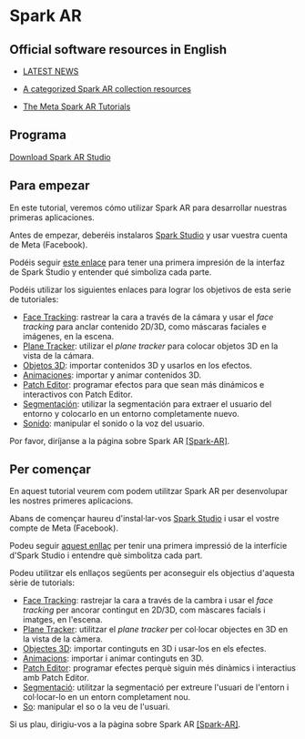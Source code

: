 # Spark AR

## Official software resources in English

- [LATEST NEWS](https://developers.facebook.com/blog/spark_ar_studio/)

- [A categorized Spark AR collection resources](https://github.com/Spark-AR-Community/awesome-spark-ar)

- [The Meta Spark AR Tutorials](https://sparkar.facebook.com/ar-studio/learn/tutorials)
 

## Programa

[Download Spark AR Studio](https://sparkar.facebook.com/ar-studio)

## Para empezar

En este tutorial, veremos cómo utilizar Spark AR para desarrollar nuestras primeras aplicaciones.

Antes de empezar, deberéis instalaros [Spark Studio](https://sparkar.facebook.com/ar-studio/) y usar vuestra cuenta de Meta (Facebook). 

Podéis seguir [este enlace](Spark-AR/Studio.md) para tener una primera impresión de la interfaz de Spark Studio y entender qué simboliza cada parte.

Podéis utilizar los siguientes enlaces para lograr los objetivos de esta serie de tutoriales:

- [Face Tracking](Spark-AR/Face-Tracking.md): rastrear la cara a través de la cámara y usar el _face tracking_ para anclar contenido 2D/3D, como máscaras faciales e imágenes, en la escena.
- [Plane Tracker](Spark-AR/Plane-Tracker.md): utilizar el _plane tracker_ para colocar objetos 3D en la vista de la cámara.
- [Objetos 3D](Spark-AR/Objetos-3D.md): importar contenidos 3D y usarlos en los efectos.
- [Animaciones](Spark-AR/Animaciones.md): importar y animar contenidos 3D.
- [Patch Editor](Spark-AR/Patch-Editor.md): programar efectos para que sean más dinámicos e interactivos con Patch Editor.
- [Segmentación](Spark-AR/Segmentación.md): utilizar la segmentación para extraer el usuario del entorno y colocarlo en un entorno completamente nuevo.
- [Sonido](Spark-AR/Sonido.md): manipular el sonido o la voz del usuario.


Por favor, diríjanse a la página sobre Spark AR
[[Spark-AR]](Spark-AR/README.md).




## Per començar

En aquest tutorial veurem com podem utilitzar Spark AR per desenvolupar les nostres primeres aplicacions.

Abans de començar haureu d'instal·lar-vos [Spark Studio](https://sparkar.facebook.com/ar-studio/) i usar el vostre compte de Meta (Facebook). 

Podeu seguir [aquest enllaç](Spark-AR/Studio.md) per tenir una primera impressió de la interfície d'Spark Studio i entendre què simbolitza cada part.

Podeu utilitzar els enllaços següents per aconseguir els objectius d'aquesta sèrie de tutorials:

- [Face Tracking](Spark-AR/Face-tracking.md): rastrejar la cara a través de la cambra i usar el _face tracking_ per ancorar contingut en 2D/3D, com màscares facials i imatges, en l'escena.
- [Plane Tracker](Spark-AR/Plane-tracker.md): utilitzar el _plane tracker_ per col·locar objectes en 3D en la vista de la càmera.
- [Objectes 3D](Spark-AR/Objetos-3d.md): importar continguts en 3D i usar-los en els efectes.
- [Animacions](Spark-AR/Animaciones.md): importar i animar continguts en 3D.
- [Patch Editor](Spark-AR/Patch-editor.md): programar efectes perquè siguin més dinàmics i interactius amb Patch Editor.
- [Segmentació](Spark-AR/Segmentación.md): utilitzar la segmentació per extreure l'usuari de l'entorn i col·locar-lo en un entorn completament nou.
- [So](Spark-AR/Sonido.md): manipular el so o la veu de l'usuari.


Si us plau, dirigiu-vos a la pàgina sobre Spark AR
[[Spark-AR]](Spark-AR/Readme.md).


